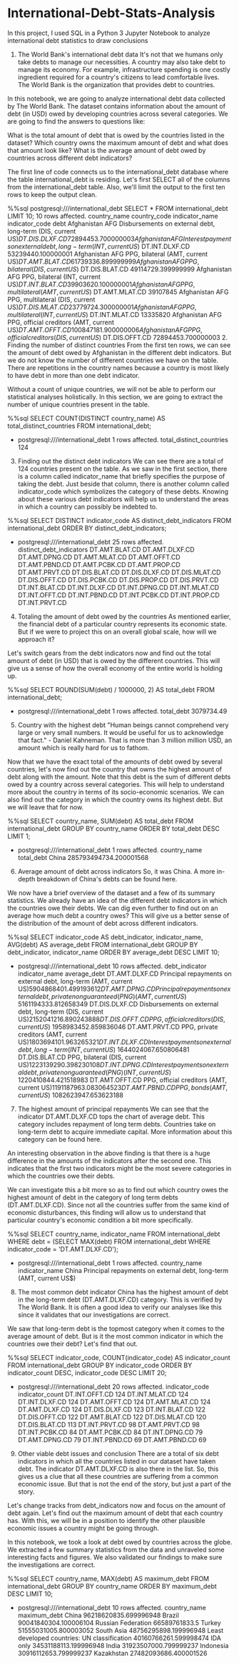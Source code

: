 # International-Debt-Stats-Analysis
In this project, I used SQL in a Python 3 Jupyter Notebook to analyze international debt statistics to draw conclusions

1. The World Bank's international debt data
It's not that we humans only take debts to manage our necessities. A country may also take debt to manage its economy. For example, infrastructure spending is one costly ingredient required for a country's citizens to lead comfortable lives. The World Bank is the organization that provides debt to countries.

In this notebook, we are going to analyze international debt data collected by The World Bank. The dataset contains information about the amount of debt (in USD) owed by developing countries across several categories. We are going to find the answers to questions like:

What is the total amount of debt that is owed by the countries listed in the dataset?
Which country owns the maximum amount of debt and what does that amount look like?
What is the average amount of debt owed by countries across different debt indicators?


The first line of code connects us to the international_debt database where the table international_debt is residing. Let's first SELECT all of the columns from the international_debt table. Also, we'll limit the output to the first ten rows to keep the output clean.

%%sql
postgresql:///international_debt
SELECT *
FROM international_debt
LIMIT 10;
10 rows affected.
country_name	country_code	indicator_name	indicator_code	debt
Afghanistan	AFG	Disbursements on external debt, long-term (DIS, current US$)	DT.DIS.DLXF.CD	72894453.700000003
Afghanistan	AFG	Interest payments on external debt, long-term (INT, current US$)	DT.INT.DLXF.CD	53239440.100000001
Afghanistan	AFG	PPG, bilateral (AMT, current US$)	DT.AMT.BLAT.CD	61739336.899999999
Afghanistan	AFG	PPG, bilateral (DIS, current US$)	DT.DIS.BLAT.CD	49114729.399999999
Afghanistan	AFG	PPG, bilateral (INT, current US$)	DT.INT.BLAT.CD	39903620.100000001
Afghanistan	AFG	PPG, multilateral (AMT, current US$)	DT.AMT.MLAT.CD	39107845
Afghanistan	AFG	PPG, multilateral (DIS, current US$)	DT.DIS.MLAT.CD	23779724.300000001
Afghanistan	AFG	PPG, multilateral (INT, current US$)	DT.INT.MLAT.CD	13335820
Afghanistan	AFG	PPG, official creditors (AMT, current US$)	DT.AMT.OFFT.CD	100847181.900000006
Afghanistan	AFG	PPG, official creditors (DIS, current US$)	DT.DIS.OFFT.CD	72894453.700000003
2. Finding the number of distinct countries
From the first ten rows, we can see the amount of debt owed by Afghanistan in the different debt indicators. But we do not know the number of different countries we have on the table. There are repetitions in the country names because a country is most likely to have debt in more than one debt indicator.

Without a count of unique countries, we will not be able to perform our statistical analyses holistically. In this section, we are going to extract the number of unique countries present in the table.

%%sql
SELECT 
    COUNT(DISTINCT country_name) AS total_distinct_countries
FROM international_debt;
 * postgresql:///international_debt
1 rows affected.
total_distinct_countries
124
3. Finding out the distinct debt indicators
We can see there are a total of 124 countries present on the table. As we saw in the first section, there is a column called indicator_name that briefly specifies the purpose of taking the debt. Just beside that column, there is another column called indicator_code which symbolizes the category of these debts. Knowing about these various debt indicators will help us to understand the areas in which a country can possibly be indebted to.

%%sql
SELECT
    DISTINCT indicator_code AS distinct_debt_indicators
FROM international_debt
ORDER BY distinct_debt_indicators;
 * postgresql:///international_debt
25 rows affected.
distinct_debt_indicators
DT.AMT.BLAT.CD
DT.AMT.DLXF.CD
DT.AMT.DPNG.CD
DT.AMT.MLAT.CD
DT.AMT.OFFT.CD
DT.AMT.PBND.CD
DT.AMT.PCBK.CD
DT.AMT.PROP.CD
DT.AMT.PRVT.CD
DT.DIS.BLAT.CD
DT.DIS.DLXF.CD
DT.DIS.MLAT.CD
DT.DIS.OFFT.CD
DT.DIS.PCBK.CD
DT.DIS.PROP.CD
DT.DIS.PRVT.CD
DT.INT.BLAT.CD
DT.INT.DLXF.CD
DT.INT.DPNG.CD
DT.INT.MLAT.CD
DT.INT.OFFT.CD
DT.INT.PBND.CD
DT.INT.PCBK.CD
DT.INT.PROP.CD
DT.INT.PRVT.CD
4. Totaling the amount of debt owed by the countries
As mentioned earlier, the financial debt of a particular country represents its economic state. But if we were to project this on an overall global scale, how will we approach it?

Let's switch gears from the debt indicators now and find out the total amount of debt (in USD) that is owed by the different countries. This will give us a sense of how the overall economy of the entire world is holding up.

%%sql
SELECT 
    ROUND(SUM(debt) / 1000000, 2) AS total_debt
FROM international_debt;
 * postgresql:///international_debt
1 rows affected.
total_debt
3079734.49
5. Country with the highest debt
"Human beings cannot comprehend very large or very small numbers. It would be useful for us to acknowledge that fact." - Daniel Kahneman. That is more than 3 million million USD, an amount which is really hard for us to fathom.

Now that we have the exact total of the amounts of debt owed by several countries, let's now find out the country that owns the highest amount of debt along with the amount. Note that this debt is the sum of different debts owed by a country across several categories. This will help to understand more about the country in terms of its socio-economic scenarios. We can also find out the category in which the country owns its highest debt. But we will leave that for now.

%%sql
SELECT 
    country_name, 
    SUM(debt) AS total_debt
FROM international_debt
GROUP BY country_name
ORDER BY  total_debt DESC
LIMIT 1;
 * postgresql:///international_debt
1 rows affected.
country_name	total_debt
China	285793494734.200001568
6. Average amount of debt across indicators
So, it was China. A more in-depth breakdown of China's debts can be found here.

We now have a brief overview of the dataset and a few of its summary statistics. We already have an idea of the different debt indicators in which the countries owe their debts. We can dig even further to find out on an average how much debt a country owes? This will give us a better sense of the distribution of the amount of debt across different indicators.

%%sql
SELECT 
    indicator_code AS debt_indicator,
    indicator_name,
    AVG(debt) AS average_debt
FROM international_debt
GROUP BY debt_indicator, indicator_name
ORDER BY average_debt DESC
LIMIT 10;
 * postgresql:///international_debt
10 rows affected.
debt_indicator	indicator_name	average_debt
DT.AMT.DLXF.CD	Principal repayments on external debt, long-term (AMT, current US$)	5904868401.499193612
DT.AMT.DPNG.CD	Principal repayments on external debt, private nonguaranteed (PNG) (AMT, current US$)	5161194333.812658349
DT.DIS.DLXF.CD	Disbursements on external debt, long-term (DIS, current US$)	2152041216.890243888
DT.DIS.OFFT.CD	PPG, official creditors (DIS, current US$)	1958983452.859836046
DT.AMT.PRVT.CD	PPG, private creditors (AMT, current US$)	1803694101.963265321
DT.INT.DLXF.CD	Interest payments on external debt, long-term (INT, current US$)	1644024067.650806481
DT.DIS.BLAT.CD	PPG, bilateral (DIS, current US$)	1223139290.398230108
DT.INT.DPNG.CD	Interest payments on external debt, private nonguaranteed (PNG) (INT, current US$)	1220410844.421518983
DT.AMT.OFFT.CD	PPG, official creditors (AMT, current US$)	1191187963.083064523
DT.AMT.PBND.CD	PPG, bonds (AMT, current US$)	1082623947.653623188
7. The highest amount of principal repayments
We can see that the indicator DT.AMT.DLXF.CD tops the chart of average debt. This category includes repayment of long term debts. Countries take on long-term debt to acquire immediate capital. More information about this category can be found here.

An interesting observation in the above finding is that there is a huge difference in the amounts of the indicators after the second one. This indicates that the first two indicators might be the most severe categories in which the countries owe their debts.

We can investigate this a bit more so as to find out which country owes the highest amount of debt in the category of long term debts (DT.AMT.DLXF.CD). Since not all the countries suffer from the same kind of economic disturbances, this finding will allow us to understand that particular country's economic condition a bit more specifically.

%%sql
SELECT 
    country_name, 
    indicator_name
FROM international_debt
WHERE debt = (SELECT 
                 MAX(debt)
             FROM international_debt
             WHERE indicator_code = 'DT.AMT.DLXF.CD');
 * postgresql:///international_debt
1 rows affected.
country_name	indicator_name
China	Principal repayments on external debt, long-term (AMT, current US$)
8. The most common debt indicator
China has the highest amount of debt in the long-term debt (DT.AMT.DLXF.CD) category. This is verified by The World Bank. It is often a good idea to verify our analyses like this since it validates that our investigations are correct.

We saw that long-term debt is the topmost category when it comes to the average amount of debt. But is it the most common indicator in which the countries owe their debt? Let's find that out.

%%sql
SELECT
    indicator_code,
    COUNT(indicator_code) AS indicator_count
FROM international_debt
GROUP BY indicator_code
ORDER BY indicator_count DESC, indicator_code DESC
LIMIT 20;
 * postgresql:///international_debt
20 rows affected.
indicator_code	indicator_count
DT.INT.OFFT.CD	124
DT.INT.MLAT.CD	124
DT.INT.DLXF.CD	124
DT.AMT.OFFT.CD	124
DT.AMT.MLAT.CD	124
DT.AMT.DLXF.CD	124
DT.DIS.DLXF.CD	123
DT.INT.BLAT.CD	122
DT.DIS.OFFT.CD	122
DT.AMT.BLAT.CD	122
DT.DIS.MLAT.CD	120
DT.DIS.BLAT.CD	113
DT.INT.PRVT.CD	98
DT.AMT.PRVT.CD	98
DT.INT.PCBK.CD	84
DT.AMT.PCBK.CD	84
DT.INT.DPNG.CD	79
DT.AMT.DPNG.CD	79
DT.INT.PBND.CD	69
DT.AMT.PBND.CD	69
9. Other viable debt issues and conclusion
There are a total of six debt indicators in which all the countries listed in our dataset have taken debt. The indicator DT.AMT.DLXF.CD is also there in the list. So, this gives us a clue that all these countries are suffering from a common economic issue. But that is not the end of the story, but just a part of the story.

Let's change tracks from debt_indicators now and focus on the amount of debt again. Let's find out the maximum amount of debt that each country has. With this, we will be in a position to identify the other plausible economic issues a country might be going through.

In this notebook, we took a look at debt owed by countries across the globe. We extracted a few summary statistics from the data and unraveled some interesting facts and figures. We also validated our findings to make sure the investigations are correct.

%%sql
SELECT
    country_name,
    MAX(debt) AS maximum_debt
FROM international_debt
GROUP BY country_name
ORDER BY maximum_debt DESC
LIMIT 10;
 * postgresql:///international_debt
10 rows affected.
country_name	maximum_debt
China	96218620835.699996948
Brazil	90041840304.100006104
Russian Federation	66589761833.5
Turkey	51555031005.800003052
South Asia	48756295898.199996948
Least developed countries: UN classification	40160766261.599998474
IDA only	34531188113.199996948
India	31923507000.799999237
Indonesia	30916112653.799999237
Kazakhstan	27482093686.400001526
